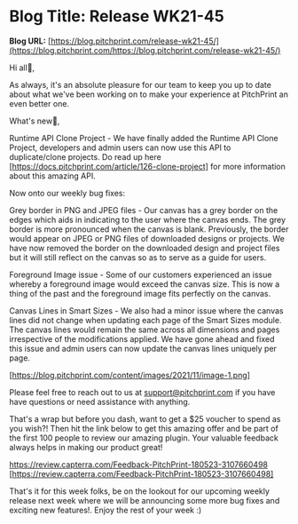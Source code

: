 # **Blog Title**: Release WK21-45

**Blog URL:** [https://blog.pitchprint.com/release-wk21-45/](https://blog.pitchprint.com/https://blog.pitchprint.com/release-wk21-45/)

Hi all👋,

As always, it's an absolute pleasure for our team to keep you up to date about what we've been working on to make your experience at
PitchPrint an even better one.

What's new🚀,

Runtime API Clone Project - We have finally added the Runtime API Clone Project, developers and admin users can now use this API to
duplicate/clone projects. Do read up here [https://docs.pitchprint.com/article/126-clone-project] for more information about this amazing
API.

Now onto our weekly bug fixes:

Grey border in PNG and JPEG files - Our canvas has a grey border on the edges which aids in indicating to the user where the canvas ends.
The grey border is more pronounced when the canvas is blank. Previously, the border would appear on JPEG or PNG files of downloaded designs
or projects. We have now removed the border on the downloaded design and project files but it will still reflect on the canvas so as to
serve as a guide for users.

Foreground Image issue - Some of our customers experienced an issue whereby a foreground image would exceed the canvas size. This is now a
thing of the past and the foreground image fits perfectly on the canvas.

Canvas Lines in Smart Sizes - We also had a minor issue where the canvas lines did not change when updating each page of the Smart Sizes
module. The canvas lines would remain the same across all dimensions and pages irrespective of the modifications applied. We have gone ahead
and fixed this issue and admin users can now update the canvas lines uniquely per page.

[https://blog.pitchprint.com/content/images/2021/11/image-1.png]

Please feel free to reach out to us at support@pitchprint.com if you have have questions or need assistance with anything.

That's a wrap but before you dash, want to get a $25 voucher to spend as you wish?! Then hit the link below to get this amazing offer and be
part of the first 100 people to review our amazing plugin. Your valuable feedback always helps in making our product great!

https://review.capterra.com/Feedback-PitchPrint-180523-3107660498 [https://review.capterra.com/Feedback-PitchPrint-180523-3107660498]

That's it for this week folks, be on the lookout for our upcoming weekly release next week where we will be announcing some more bug fixes
and exciting new features!. Enjoy the rest of your week :)

